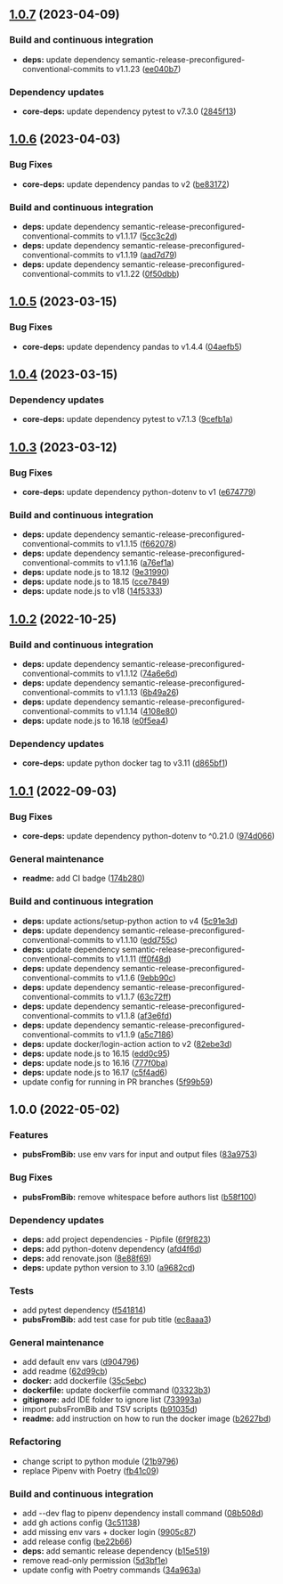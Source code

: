 ## [1.0.7](https://github.com/ashleycaselli/md-generator/compare/1.0.6...1.0.7) (2023-04-09)


### Build and continuous integration

* **deps:** update dependency semantic-release-preconfigured-conventional-commits to v1.1.23 ([ee040b7](https://github.com/ashleycaselli/md-generator/commit/ee040b73ffb92ad8b428a27de721424eb8b26e3d))


### Dependency updates

* **core-deps:** update dependency pytest to v7.3.0 ([2845f13](https://github.com/ashleycaselli/md-generator/commit/2845f13f15c0417526752c8941132c149fdf7aa7))

## [1.0.6](https://github.com/ashleycaselli/md-generator/compare/1.0.5...1.0.6) (2023-04-03)


### Bug Fixes

* **core-deps:** update dependency pandas to v2 ([be83172](https://github.com/ashleycaselli/md-generator/commit/be831724774c112277acbfe9bdc5a6ad48bd93dc))


### Build and continuous integration

* **deps:** update dependency semantic-release-preconfigured-conventional-commits to v1.1.17 ([5cc3c2d](https://github.com/ashleycaselli/md-generator/commit/5cc3c2dd327654f5d5050ea095afa45ab6e809b8))
* **deps:** update dependency semantic-release-preconfigured-conventional-commits to v1.1.19 ([aad7d79](https://github.com/ashleycaselli/md-generator/commit/aad7d793b5050143fec56237d3619e8413d7610a))
* **deps:** update dependency semantic-release-preconfigured-conventional-commits to v1.1.22 ([0f50dbb](https://github.com/ashleycaselli/md-generator/commit/0f50dbb63d142b0728f3528dd0e894a0aae775ac))

## [1.0.5](https://github.com/ashleycaselli/md-generator/compare/1.0.4...1.0.5) (2023-03-15)


### Bug Fixes

* **core-deps:** update dependency pandas to v1.4.4 ([04aefb5](https://github.com/ashleycaselli/md-generator/commit/04aefb55d24a35ef0e93f6367b636af6657b164d))

## [1.0.4](https://github.com/ashleycaselli/md-generator/compare/1.0.3...1.0.4) (2023-03-15)


### Dependency updates

* **core-deps:** update dependency pytest to v7.1.3 ([9cefb1a](https://github.com/ashleycaselli/md-generator/commit/9cefb1a01bc3fd98640b60f6f1dcb11e394b6ac0))

## [1.0.3](https://github.com/ashleycaselli/md-generator/compare/1.0.2...1.0.3) (2023-03-12)


### Bug Fixes

* **core-deps:** update dependency python-dotenv to v1 ([e674779](https://github.com/ashleycaselli/md-generator/commit/e67477965e4644a03b73daca82cb8bdf475262c0))


### Build and continuous integration

* **deps:** update dependency semantic-release-preconfigured-conventional-commits to v1.1.15 ([f662078](https://github.com/ashleycaselli/md-generator/commit/f6620787bbb01600e4e2f5a6d6c0c261810ac805))
* **deps:** update dependency semantic-release-preconfigured-conventional-commits to v1.1.16 ([a76ef1a](https://github.com/ashleycaselli/md-generator/commit/a76ef1ad89ac7d885213883ae4c623b40224c3f4))
* **deps:** update node.js to 18.12 ([9e31990](https://github.com/ashleycaselli/md-generator/commit/9e31990026e560cc5af51c1284db4684d258fab1))
* **deps:** update node.js to 18.15 ([cce7849](https://github.com/ashleycaselli/md-generator/commit/cce7849485e7b371b52217456e67a9b3b1122009))
* **deps:** update node.js to v18 ([14f5333](https://github.com/ashleycaselli/md-generator/commit/14f5333a6f3d96e50eae4d389604d3343ca97c8a))

## [1.0.2](https://github.com/ashleycaselli/md-generator/compare/1.0.1...1.0.2) (2022-10-25)


### Build and continuous integration

* **deps:** update dependency semantic-release-preconfigured-conventional-commits to v1.1.12 ([74a6e6d](https://github.com/ashleycaselli/md-generator/commit/74a6e6d6da8119bf3914623a376791a41088ef85))
* **deps:** update dependency semantic-release-preconfigured-conventional-commits to v1.1.13 ([6b49a26](https://github.com/ashleycaselli/md-generator/commit/6b49a264d1f0c4d4a37b2998426cb4816c801250))
* **deps:** update dependency semantic-release-preconfigured-conventional-commits to v1.1.14 ([4108e80](https://github.com/ashleycaselli/md-generator/commit/4108e80f35ba6fc6a929f080c82f88b3b8c59114))
* **deps:** update node.js to 16.18 ([e0f5ea4](https://github.com/ashleycaselli/md-generator/commit/e0f5ea40118223b05bb65a809c748f7478a9b61f))


### Dependency updates

* **core-deps:** update python docker tag to v3.11 ([d865bf1](https://github.com/ashleycaselli/md-generator/commit/d865bf1e725b4a925a212a03c9628ca574194da2))

## [1.0.1](https://github.com/ashleycaselli/md-generator/compare/1.0.0...1.0.1) (2022-09-03)


### Bug Fixes

* **core-deps:** update dependency python-dotenv to ^0.21.0 ([974d066](https://github.com/ashleycaselli/md-generator/commit/974d066f64c76aab9dd948e26f5795be6fb91b4c))


### General maintenance

* **readme:** add CI badge ([174b280](https://github.com/ashleycaselli/md-generator/commit/174b2805195ae223b22303d8540c7e0e0656b839))


### Build and continuous integration

* **deps:** update actions/setup-python action to v4 ([5c91e3d](https://github.com/ashleycaselli/md-generator/commit/5c91e3d0dc3b812a14e1d7ff84c457df8b840b17))
* **deps:** update dependency semantic-release-preconfigured-conventional-commits to v1.1.10 ([edd755c](https://github.com/ashleycaselli/md-generator/commit/edd755c679b465d4c14b50b63ec42f30d3f39ef0))
* **deps:** update dependency semantic-release-preconfigured-conventional-commits to v1.1.11 ([ff0f48d](https://github.com/ashleycaselli/md-generator/commit/ff0f48d010f718f01e479d72d02e1aaac668be64))
* **deps:** update dependency semantic-release-preconfigured-conventional-commits to v1.1.6 ([9ebb90c](https://github.com/ashleycaselli/md-generator/commit/9ebb90cd8dfa8a4df4477beb0f173e27e2053dc3))
* **deps:** update dependency semantic-release-preconfigured-conventional-commits to v1.1.7 ([63c72ff](https://github.com/ashleycaselli/md-generator/commit/63c72ffd2892dc46d9aa3916fad858ca5271aba8))
* **deps:** update dependency semantic-release-preconfigured-conventional-commits to v1.1.8 ([af3e6fd](https://github.com/ashleycaselli/md-generator/commit/af3e6fd497e425b650efacdf85916637ab0a9e57))
* **deps:** update dependency semantic-release-preconfigured-conventional-commits to v1.1.9 ([a5c7186](https://github.com/ashleycaselli/md-generator/commit/a5c718639503ffb2d43e131a4c1b3731c687f1a6))
* **deps:** update docker/login-action action to v2 ([82ebe3d](https://github.com/ashleycaselli/md-generator/commit/82ebe3db1034e7e2ad0cea935c023d320e8b3511))
* **deps:** update node.js to 16.15 ([edd0c95](https://github.com/ashleycaselli/md-generator/commit/edd0c95122a3aaef8fa06a8e255dcae8f881ae53))
* **deps:** update node.js to 16.16 ([777f0ba](https://github.com/ashleycaselli/md-generator/commit/777f0ba0bca1799535572567a4e898908a316818))
* **deps:** update node.js to 16.17 ([c5f4ad6](https://github.com/ashleycaselli/md-generator/commit/c5f4ad6daf347f77eb7734ac46d962d67ad90863))
* update config for running in PR branches ([5f99b59](https://github.com/ashleycaselli/md-generator/commit/5f99b591f1b4d69eb3ae057440ccf1844ced2191))

## 1.0.0 (2022-05-02)


### Features

* **pubsFromBib:** use env vars for input and output files ([83a9753](https://github.com/ashleycaselli/md-generator/commit/83a9753d459904e88299614b199f9d50d5055900))


### Bug Fixes

* **pubsFromBib:** remove whitespace before authors list ([b58f100](https://github.com/ashleycaselli/md-generator/commit/b58f1003766abcf18bcc1611a6cbc8a2f9821c47))


### Dependency updates

* **deps:** add project dependencies - Pipfile ([6f9f823](https://github.com/ashleycaselli/md-generator/commit/6f9f8235b622a6087fa177f5f826abc834ecd749))
* **deps:** add python-dotenv dependency ([afd4f6d](https://github.com/ashleycaselli/md-generator/commit/afd4f6d6dc7f1615473ec377fefd2e5fc623ba26))
* **deps:** add renovate.json ([8e88f69](https://github.com/ashleycaselli/md-generator/commit/8e88f6939c1187536fbbef1e1e193800c9d9bb05))
* **deps:** update python version to 3.10 ([a9682cd](https://github.com/ashleycaselli/md-generator/commit/a9682cd7e9cba0be47cf85882b37a6bf0598d3a2))


### Tests

* add pytest dependency ([f541814](https://github.com/ashleycaselli/md-generator/commit/f541814ff4528dce4dfccdfa414e8aff6aa4f1fc))
* **pubsFromBib:** add test case for pub title ([ec8aaa3](https://github.com/ashleycaselli/md-generator/commit/ec8aaa3fa2c3165832763524b63d26e9eb9e43af))


### General maintenance

* add default env vars ([d904796](https://github.com/ashleycaselli/md-generator/commit/d904796641995899b2906e7065aeda5cefe7227a))
* add readme ([62d99cb](https://github.com/ashleycaselli/md-generator/commit/62d99cb7e0cc8fe9b5faaccf6c09b3ca9d8309ad))
* **docker:** add dockerfile ([35c5ebc](https://github.com/ashleycaselli/md-generator/commit/35c5ebc12391a84c3d3a39bb8277f73358715a0a))
* **dockerfile:** update dockerfile command ([03323b3](https://github.com/ashleycaselli/md-generator/commit/03323b3748062a3cad674e3c0f65f9f78b86f48f))
* **gitignore:** add IDE folder to ignore list ([733993a](https://github.com/ashleycaselli/md-generator/commit/733993ad285eea250c9083e73c6ddf4a82d89904))
* import pubsFromBib and TSV scripts ([b91035d](https://github.com/ashleycaselli/md-generator/commit/b91035d2c9d0f5b513fb73d099e78d57f50bcfbf))
* **readme:** add instruction on how to run the docker image ([b2627bd](https://github.com/ashleycaselli/md-generator/commit/b2627bd99d9940e45eeb52d50b9cb739aa0577df))


### Refactoring

* change script to python module ([21b9796](https://github.com/ashleycaselli/md-generator/commit/21b9796a31eb4a09625443c5cb1509f88e95ad1f))
* replace Pipenv with Poetry ([fb41c09](https://github.com/ashleycaselli/md-generator/commit/fb41c0912a82199118d4fcea30c3206af3b41766))


### Build and continuous integration

* add --dev flag to pipenv dependency install command ([08b508d](https://github.com/ashleycaselli/md-generator/commit/08b508d91f28533880ac1f4d37742ebbae6cb7ee))
* add gh actions config ([3c51138](https://github.com/ashleycaselli/md-generator/commit/3c511384f4285674c0c5cd1106008664d1c74fc4))
* add missing env vars + docker login ([9905c87](https://github.com/ashleycaselli/md-generator/commit/9905c874845bbe80e51bc4d53a46b4b576934e5b))
* add release config ([be22b66](https://github.com/ashleycaselli/md-generator/commit/be22b66e71211a3046b97e234838fcb7c92a3184))
* **deps:** add semantic release dependency ([b15e519](https://github.com/ashleycaselli/md-generator/commit/b15e5195389069dc39e953de368a589db59cbc9b))
* remove read-only permission ([5d3bf1e](https://github.com/ashleycaselli/md-generator/commit/5d3bf1e7d18de3f7bf0eef1e4b2a066085a7caf5))
* update config with Poetry commands ([34a963a](https://github.com/ashleycaselli/md-generator/commit/34a963ae82d028ae49f3f1249e3a4712e78cfdae))
